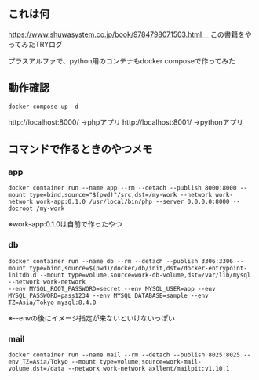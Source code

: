## これは何
https://www.shuwasystem.co.jp/book/9784798071503.html　
この書籍をやってみたTRYログ

プラスアルファで、python用のコンテナもdocker composeで作ってみた

## 動作確認

```
docker compose up -d
```



http://localhost:8000/ →phpアプリ
http://localhost:8001/ →pythonアプリ


## コマンドで作るときのやつメモ

### app
```
docker container run --name app --rm --detach --publish 8000:8000 --mount type=bind,source="$(pwd)"/src,dst=/my-work --network work-network work-app:0.1.0 /usr/local/bin/php --server 0.0.0.0:8000 --docroot /my-work
```
※work-app:0.1.0は自前で作ったやつ

### db
```
docker container run --name db --rm --detach --publish 3306:3306 --mount type=bind,source=$(pwd)/docker/db/init,dst=/docker-entrypoint-initdb.d --mount type=volume,source=work-db-volume,dst=/var/lib/mysql --network work-network
--env MYSQL_ROOT_PASSWORD=secret --env MYSQL_USER=app --env MYSQL_PASSWORD=pass1234 --env MYSQL_DATABASE=sample --env TZ=Asia/Tokyo mysql:8.4.0 
```
※--envの後にイメージ指定が来ないといけないっぽい

### mail
```
docker container run --name mail --rm --detach --publish 8025:8025 --env TZ=Asia/Tokyo --mount type=volume,source=work-mail-volume,dst=/data --network work-network axllent/mailpit:v1.10.1
```